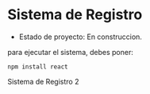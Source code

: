 <h1> Sistema de Registro </h1>

- Estado de proyecto: En construccion.

para ejecutar el sistema, debes poner:

```npm install react```

Sistema de Registro 2
